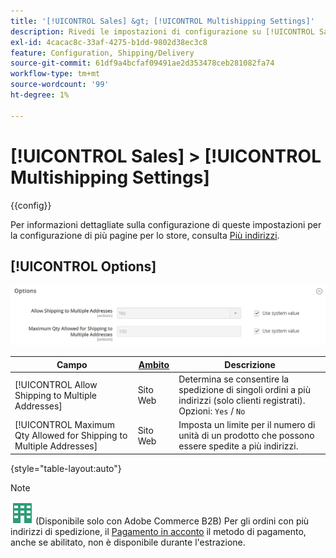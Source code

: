 ```yaml
---
title: '[!UICONTROL Sales] &gt; [!UICONTROL Multishipping Settings]'
description: Rivedi le impostazioni di configurazione su [!UICONTROL Sales] &gt; [!UICONTROL Multishipping Settings] dell'amministratore di Commerce.
exl-id: 4cacac8c-33af-4275-b1dd-9802d38ec3c8
feature: Configuration, Shipping/Delivery
source-git-commit: 61df9a4bcfaf09491ae2d353478ceb281082fa74
workflow-type: tm+mt
source-wordcount: '99'
ht-degree: 1%

---
```


# [!UICONTROL Sales] > [!UICONTROL Multishipping Settings]

{{config}}

Per informazioni dettagliate sulla configurazione di queste impostazioni per la configurazione di più pagine per lo store, consulta [Più indirizzi](../../stores-purchase/shipping-settings.md#multiple-addresses).

## [!UICONTROL Options]

![Opzioni](./assets/multishipping-settings-options.png)<!-- zoom -->

<!-- [Options](https://docs.magento.com/user-guide/shipping/shipping-multiaddress.html) -->

| Campo | [Ambito](../../getting-started/websites-stores-views.md#scope-settings) | Descrizione |
|--- |--- |--- |
| [!UICONTROL Allow Shipping to Multiple Addresses] | Sito Web | Determina se consentire la spedizione di singoli ordini a più indirizzi (solo clienti registrati). Opzioni: `Yes` / `No` |
| [!UICONTROL Maximum Qty Allowed for Shipping to Multiple Addresses] | Sito Web | Imposta un limite per il numero di unità di un prodotto che possono essere spedite a più indirizzi. |

{style="table-layout:auto"}

>[!NOTE]
>
>![Adobe Commerce B2B](../../assets/b2b.svg) (Disponibile solo con Adobe Commerce B2B) Per gli ordini con più indirizzi di spedizione, il [Pagamento in acconto](../../b2b/enable-basic-features.md#configure-payment-on-account) il metodo di pagamento, anche se abilitato, non è disponibile durante l&#39;estrazione.
